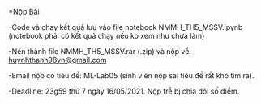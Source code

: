 *Nộp Bài

-Code và chạy kết quả lưu vào file notebook NMMH_TH5_MSSV.ipynb (notebook phải có kết quả chạy nếu ko xem như chưa làm)

-Nén thành file NMMH_TH5_MSSV.rar (.zip) và nộp về: huynhthanh98vn@gmail.com

-Email nộp có tiêu đề: ML-Lab05 (sinh viên nộp sai tiêu đề rất khó tìm ra).

-Deadline: 23g59 thứ 7 ngày 16/05/2021. Nộp trễ bị chia đôi số điểm.
